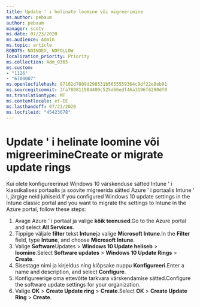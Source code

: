 ```yaml
---
title: Update ' i helinate loomine või migreerimine
ms.author: pebaum
author: pebaum
manager: scotv
ms.date: 07/23/2020
ms.audience: Admin
ms.topic: article
ROBOTS: NOINDEX, NOFOLLOW
localization_priority: Priority
ms.collection: Adm_O365
ms.custom:
- "1126"
- "6700007"
ms.openlocfilehash: 87102d7809d298531b5655559364c9df22e8eb91
ms.sourcegitcommit: 3fa780811984400c525d66edf46a3196f6290df0
ms.translationtype: MT
ms.contentlocale: et-EE
ms.lasthandoff: 07/23/2020
ms.locfileid: "45423678"
---
```

# <a name="create-or-migrate-update-rings"></a><span data-ttu-id="6bfe7-102">Update ' i helinate loomine või migreerimine</span><span class="sxs-lookup"><span data-stu-id="6bfe7-102">Create or migrate update rings</span></span>

<span data-ttu-id="6bfe7-103">Kui olete konfigureerinud Windows 10 värskenduse sätted Intune ' i klassikalises portaalis ja soovite migreerida sätted Azure ' i portaalis Intune ' i, järgige neid juhiseid.</span><span class="sxs-lookup"><span data-stu-id="6bfe7-103">If you configured Windows 10 update settings in the Intune classic portal and you want to migrate the settings to Intune in the Azure portal, follow these steps:</span></span>

1.  <span data-ttu-id="6bfe7-104">Avage Azure ' i portaal ja valige **kõik teenused**.</span><span class="sxs-lookup"><span data-stu-id="6bfe7-104">Go to the Azure portal and select  **All Services**.</span></span>
2.  <span data-ttu-id="6bfe7-105">Tippige väljale **filter** tekst **Intune**ja valige **Microsoft Intune**.</span><span class="sxs-lookup"><span data-stu-id="6bfe7-105">In the  **Filter**  field, type  **Intune**, and choose  **Microsoft Intune**.</span></span>
3.  <span data-ttu-id="6bfe7-106">Valige **Software**Updates   >   **Windows 10 Update heliseb**   >   **loomine**.</span><span class="sxs-lookup"><span data-stu-id="6bfe7-106">Select  **Software updates**  >  **Windows 10 Update Rings**  >  **Create**.</span></span>
4.  <span data-ttu-id="6bfe7-107">Sisestage nimi ja kirjeldus ning klõpsake nuppu **Konfigureeri**.</span><span class="sxs-lookup"><span data-stu-id="6bfe7-107">Enter a name and description, and select  **Configure**.</span></span>
5.  <span data-ttu-id="6bfe7-108">Konfigureerige oma ettevõtte tarkvara värskendamise sätted.</span><span class="sxs-lookup"><span data-stu-id="6bfe7-108">Configure the software update settings for your organization.</span></span>
6.  <span data-ttu-id="6bfe7-109">Valige **OK**  >  **Create Update ring**  >  **Create**.</span><span class="sxs-lookup"><span data-stu-id="6bfe7-109">Select  **OK** > **Create Update Ring** > **Create**.</span></span>
